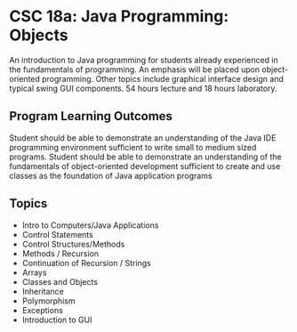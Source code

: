 ﻿# CSC 18a: Java Programming: Objects
An introduction to Java programming for students already experienced in the fundamentals of programming. An emphasis will be placed upon object-oriented programming. Other topics include graphical interface design and typical swing GUI components. 54 hours lecture and 18 hours laboratory.

## Program Learning Outcomes

Student should be able to demonstrate an understanding of the Java IDE programming environment sufficient to write small to medium sized programs. Student should be able to demonstrate an understanding of the fundamentals of object-oriented development sufficient to create and use classes as the foundation of Java application programs

## Topics
 - Intro to Computers/Java Applications
 - Control Statements
 - Control Structures/Methods 
 - Methods / Recursion 
 - Continuation of Recursion / Strings
 - Arrays
 - Classes and Objects
 - Inheritance
 - Polymorphism
 - Exceptions 
 - Introduction to GUI

